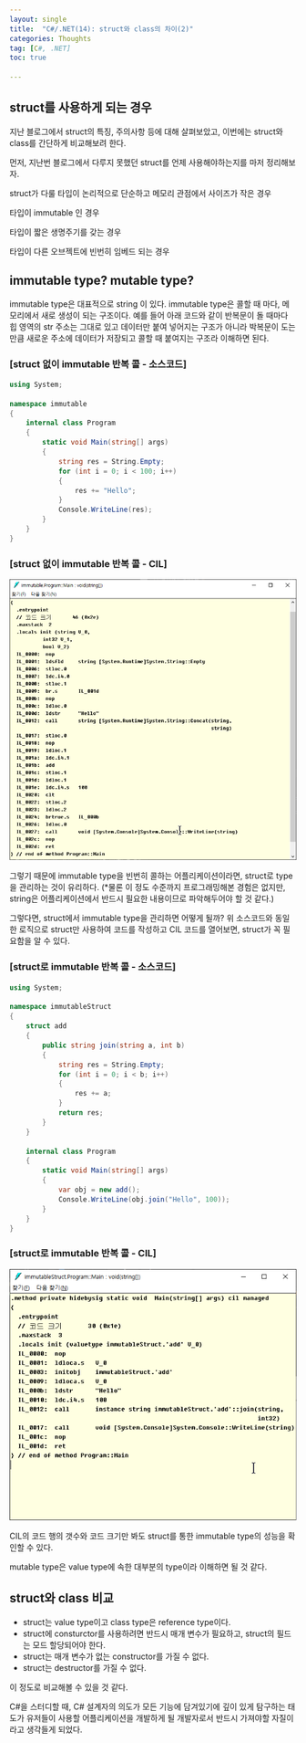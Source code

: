 ```yaml
---
layout: single
title:  "C#/.NET(14): struct와 class의 차이(2)"
categories: Thoughts
tag: [C#, .NET]
toc: true 

---
```


## struct를 사용하게 되는 경우

지난 블로그에서 struct의 특징, 주의사항 등에 대해 살펴보았고, 이번에는 struct와 class를 간단하게 비교해보려 한다.

먼저, 지난번 블로그에서 다루지 못했던 struct를 언제 사용해야하는지를 마저 정리해보자.

struct가 다룰 타입이 논리적으로 단순하고 메모리 관점에서 사이즈가 작은 경우

타입이 immutable 인 경우

타입이 짧은 생명주기를 갖는 경우

타입이 다른 오브젝트에 빈번히 임베드 되는 경우



## immutable type? mutable type?

immutable type은 대표적으로 string 이 있다. immutable type은 콜할 때 마다, 메모리에서 새로 생성이 되는 구조이다. 예를 들어 아래 코드와 같이 반복문이 돌 때마다 힙 영역의 str 주소는 그대로 있고 데이터만 붙여 넣어지는 구조가 아니라 박복문이 도는 만큼 새로운 주소에 데이터가 저장되고 콜할 때 붙여지는 구조라 이해하면 된다. 

### [struct 없이 immutable 반복 콜 - 소스코드]

```c#
using System;

namespace immutable
{
	internal class Program
	{
		static void Main(string[] args)
		{
			string res = String.Empty;
			for (int i = 0; i < 100; i++)
			{
				res += "Hello";
			}
			Console.WriteLine(res);
		}
	}
}

```



### [struct 없이 immutable 반복 콜 - CIL]

![image-20220702181747865](/assets/img/image-20220702181747865.png)

그렇기 때문에 immutable type을 빈번히 콜하는 어플리케이션이라면, struct로 type을 관리하는 것이 유리하다. (*물론 이 정도 수준까지 프로그래밍해본 경험은 없지만, string은 어플리케이션에서 반드시 필요한 내용이므로 파악해두어야 할 것 같다.)



그렇다면, struct에서 immutable type을 관리하면 어떻게 될까? 위 소스코드와 동일한 로직으로 struct만 사용하여 코드를 작성하고 CIL 코드를 열어보면, struct가 꼭 필요함을 알 수 있다.

### [struct로 immutable 반복 콜 - 소스코드]

```c#
using System;

namespace immutableStruct
{
	struct add
	{
		public string join(string a, int b)
		{
			string res = String.Empty;
			for (int i = 0; i < b; i++)
			{
				res += a;
			}
			return res;
		}
	}

	internal class Program
	{
		static void Main(string[] args)
		{
			var obj = new add();
			Console.WriteLine(obj.join("Hello", 100));
		}
	}
}
```



### [struct로 immutable 반복 콜 - CIL]

![image-20220702182023992](/assets/img/image-20220702182023992.png)

CIL의 코드 행의 갯수와 코드 크기만 봐도 struct를 통한 immutable type의 성능을 확인할 수 있다.

mutable type은 value type에 속한 대부분의 type이라 이해하면 될 것 같다.



## struct와 class 비교

- struct는 value type이고 class type은 reference type이다.
- struct에 consturctor를 사용하려면 반드시 매개 변수가 필요하고, struct의 필드는 모드 할당되어야 한다.
- struct는 매개 변수가 없는 constructor를 가질 수 없다.
- struct는 destructor를 가질 수 없다.

이 정도로 비교해볼 수 있을 것 같다.

C#을 스터디할 때, C# 설계자의 의도가 모든 기능에 담겨있기에 깊이 있게 탐구하는 태도가 유저들이 사용할 어플리케이션을 개발하게 될 개발자로서 반드시 가져야할 자질이라고 생각들게 되었다.
